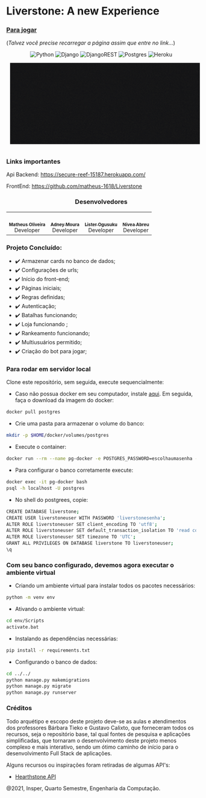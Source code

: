 # Liverstone: A new Experience
### [Para jogar](https://immense-badlands-64511.herokuapp.com)


(_Talvez você precise recarregar a página assim que entre no link..._)
<div align="center" style="max-width:68rem;"> 

![Python](https://img.shields.io/badge/python-3670A0?style=for-the-badge&logo=python&logoColor=ffdd54)
![Django](https://img.shields.io/badge/django-%23092E20.svg?style=for-the-badge&logo=django&logoColor=white)
![DjangoREST](https://img.shields.io/badge/DJANGO-REST-ff1709?style=for-the-badge&logo=django&logoColor=white&color=ff1709&labelColor=gray)
![Postgres](https://img.shields.io/badge/postgres-%23316192.svg?style=for-the-badge&logo=postgresql&logoColor=white)
![Heroku](https://img.shields.io/badge/heroku-%23430098.svg?style=for-the-badge&logo=heroku&logoColor=white)

</div>

<center><img src="Liverstpne.gif" width=600 style="float: center; margin: 0px 0px 10px 10px"></center>

### Links importantes

Api Backend: https://secure-reef-15187.herokuapp.com/

FrontEnd: https://github.com/matheus-1618/Liverstone

<div align="center" style="max-width:68rem;">

### Desenvolvedores
<table align="center">
  <tr align="center">
    <td align="center"><a href="https://github.com/matheus-1618"><img style="border-radius: 50%;" src="https://avatars.githubusercontent.com/matheus-1618" width="100px;" alt=""/><br /><sub><b>Matheus Oliveira</b></sub></a><br /><a href="https://github.com/matheus-1618" title="Matheus Oliveira"></a>Developer</td>
   <td align="center"><a href="https://github.com/Adneycm"><img style="border-radius: 50%;" src="https://avatars.githubusercontent.com/Adneycm" width="100px;" alt=""/><br /><sub><b>Adney Moura</b></sub></a><br /><a href="https://github.com/Adneycm" title="Adney Moura"></a>Developer</td>
   <td align="center"><a href="https://github.com/listerogusuku"><img style="border-radius: 50%;" src="https://avatars.githubusercontent.com/listerogusuku" width="100px;" alt=""/><br /><sub><b>Lister Ogusuku</b></sub></a><br /><a href="https://github.com/listerogusuku" title="Lister Ogusuku"></a>Developer</td>
   <td align="center"><a href="https://github.com/RicardoMourao-py"><img style="border-radius: 50%;" src="https://avatars.githubusercontent.com/niveaabreu" width="100px;" alt=""/><br /><sub><b>Nívea Abreu</b></sub></a><br /><a href="https://github.com/niveaabreu" title="Ricardo Mourão"></a>Developer</td>
  </tr>
</table>
</div>


### Projeto Concluído:
- :heavy_check_mark: Armazenar cards no banco de dados;
- :heavy_check_mark: Configurações de urls;
- :heavy_check_mark: Início do front-end;
- :heavy_check_mark: Páginas iniciais;
- :heavy_check_mark: Regras definidas;
- :heavy_check_mark: Autenticação;
- :heavy_check_mark: Batalhas funcionando;
- :heavy_check_mark: Loja funcionando ;
- :heavy_check_mark: Rankeamento funcionando;
- :heavy_check_mark: Multiusuários permitido;
- :heavy_check_mark: Criação do bot para jogar;

### Para rodar em servidor local 

Clone este repositório, sem seguida, execute sequencialmente:

- Caso não possua docker em seu computador, instale [aqui](https://docs.docker.com/get-docker/). Em seguida, faça o download da imagem do docker:
```bash
docker pull postgres
```
- Crie uma pasta para armazenar o volume do banco:
```bash
mkdir -p $HOME/docker/volumes/postgres
```

- Execute o container:
```bash
docker run --rm --name pg-docker -e POSTGRES_PASSWORD=escolhaumasenha -d -p 5432:5432 -v $HOME/docker/volumes/postgres:/var/lib/postgresql/data postgres
```

- Para configurar o banco corretamente execute:
```bash
docker exec -it pg-docker bash
psql -h localhost -U postgres
```

- No shell do postgrees, copie:
```bash
CREATE DATABASE liverstone;
CREATE USER liverstoneuser WITH PASSWORD 'liverstonesenha';
ALTER ROLE liverstoneuser SET client_encoding TO 'utf8';
ALTER ROLE liverstoneuser SET default_transaction_isolation TO 'read committed';
ALTER ROLE liverstoneuser SET timezone TO 'UTC';
GRANT ALL PRIVILEGES ON DATABASE liverstone TO liverstoneuser;
\q
```

### Com seu banco configurado, devemos agora executar o ambiente virtual



- Criando um ambiente virtual para instalar todos os pacotes necessários:
```bash
python -m venv env
```

- Ativando o ambiente virtual:
```bash
cd env/Scripts
activate.bat
```

- Instalando as dependências necessárias:
```bash
pip install -r requirements.txt
```

- Configurando o banco de dados:
```bash
cd ../../
python manage.py makemigrations
python manage.py migrate
python manage.py runserver
```
### Créditos
Todo arquétipo e escopo deste projeto deve-se as aulas e atendimentos dos professores Bárbara Tieko e Gustavo Calixto, que forneceram todos os recursos, seja o repositório base, tal qual fontes de pesquisa e aplicações simplificadas, que tornaram o desenvolvimento deste projeto menos complexo e mais interativo, sendo um ótimo caminho de início para o desenvolvimento Full Stack de aplicações.

Alguns recursos ou inspirações foram retiradas de algumas API's:
- [Hearthstone API](https://rapidapi.com/omgvamp/api/hearthstone/)

@2021, Insper, Quarto Semestre, Engenharia da Computação.
